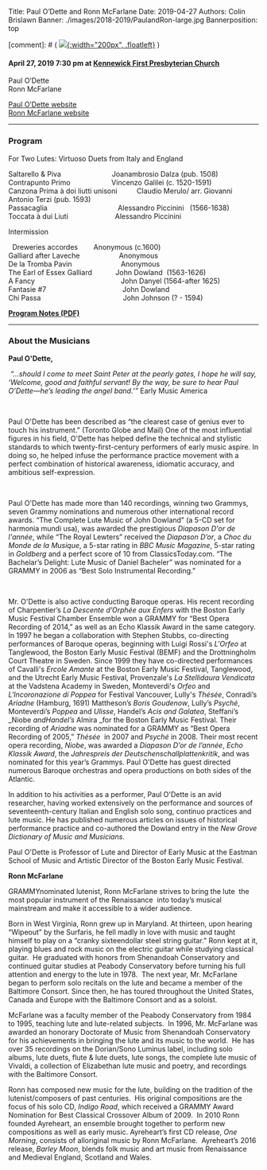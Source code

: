 Title: Paul O’Dette and Ronn McFarlane
Date: 2019-04-27
Authors: Colin Brislawn
Banner: ./images/2018-2019/PaulandRon-large.jpg
Bannerposition: top

[comment]: # ( [![ ]({filename}/images/2017-2018/aeolus-quartet-400.jpg){:width="200px", .floatleft}]({filename}./AeolusQuartet.md) )


#### April 27, 2019 7:30 pm at [Kennewick First Presbyterian Church](https://goo.gl/maps/quHQSkdBnScDHqh26)

Paul O’Dette <br>
Ronn McFarlane

[Paul O’Dette website](https://www.esm.rochester.edu/faculty/odette_paul/) <br>
[Ronn McFarlane website](https://www.ronnmcfarlane.com/)


---

### Program

For Two Lutes: Virtuoso Duets from Italy and England

Saltarello &amp; Piva                          Joanambrosio Dalza (pub. 1508) <br>
Contrapunto Primo                     Vincenzo Galilei (c. 1520-1591) <br>
Canzona Prima à doi liutti unisoni          Claudio Merulo/ arr. Giovanni Antonio Terzi (pub. 1593) <br>
Passacaglia                                    Alessandro Piccinini   (1566-1638) <br>
Toccata à dui Liuti                        Alessandro Piccinini

Intermission

 
Dreweries accordes        Anonymous (c.1600)   <br>
Galliard after Laveche                    Anonymous <br>
De la Tromba Pavin                         Anonymous <br>
The Earl of Essex Galliard            John Dowland  (1563-1626) <br>
A Fancy                                            John Danyel (1564-after 1625) <br>
Fantasie #7                                       John Dowland  <br>
Chi Passa                                          John Johnson (? - 1594) <br>


**[Program Notes (PDF)](https://cameratamusica.com/images/2018-2019/lute-essay.pdf)**


---

### About the Musicians

**Paul O'Dette,**

 _“…should
I come to meet Saint Peter at the pearly gates, I hope he will say, ‘Welcome,
good and faithful servant! By the way, be sure to hear Paul O’Dette—he’s
leading the angel band.’”_ Early Music America

 

Paul O'Dette has been described as “the clearest case of genius ever to touch his
instrument.” (Toronto Globe and Mail) One of the most influential figures in his field, O'Dette has
helped define the technical and stylistic standards to which
twenty-first-century performers of early music aspire. In doing so, he helped
infuse the performance practice movement with a perfect combination of
historical awareness, idiomatic accuracy, and ambitious self-expression.

 

Paul O'Dette has made more than 140 recordings, winning two Grammys, seven
Grammy nominations and numerous other international record awards. “The
Complete Lute Music of John Dowland” (a 5-CD set for harmonia mundi usa), was
awarded the prestigious _Diapason D'or de
l'année_, while “The Royal Lewters” received the _Diapason D’or_, a _Choc du
Monde de la Musique_, a 5-star rating in _BBC
Music Magazine_, 5-star rating in _Goldberg_
and a perfect score of 10 from ClassicsToday.com. “The Bachelar’s Delight: Lute
Music of Daniel Bacheler” was nominated for a GRAMMY in 2006 as “Best Solo
Instrumental Recording.”

 

Mr. O'Dette is also active conducting Baroque operas. His recent recording
of Charpentier’s _La Descente d’Orphée aux
Enfers_ with the Boston Early Music Festival Chamber Ensemble won a GRAMMY
for “Best Opera Recording of 2014,” as well as an Echo Klassik Award in the
same category. In 1997 he began a collaboration with Stephen Stubbs,
co-directing performances of Baroque operas, beginning with Luigi Rossi's _L'Orfeo_ at Tanglewood, the Boston Early
Music Festival (BEMF) and the Drottningholm Court Theatre in Sweden. Since 1999
they have co-directed performances of Cavalli's _Ercole Amante_ at the Boston Early Music Festival, Tanglewood, and
the Utrecht Early Music Festival, Provenzale's _La Stellidaura Vendicata_ at the Vadstena Academy in Sweden,
Monteverdi's _Orfeo_ and _L'Incoronazione di Poppea_ for Festival
Vancouver, Lully's _Thésée_, Conradi’s _Ariadne_ (Hamburg, 1691) Mattheson’s _Boris Goudenow_, Lully’s _Psyché_, Monteverdi’s _Poppea_ and _Ulisse_, Handel’s _Acis and
Galatea_, Steffani’s _Niobe _andHandel’s_ Almira _for the Boston Early Music Festival. Their recording of _Ariadne_ was nominated for a GRAMMY as
“Best Opera Recording of 2005,” _Thésée_  in 2007 and _Psyché_ in 2008. Their most recent opera recording, _Niobe_, was awarded a _Diapason D’or de l’année_, _Echo Klassik
Award_, the _Jahrespreis der
Deutschenschallplattenkritik_, and was nominated for this year’s Grammys.
Paul O'Dette has guest directed numerous Baroque orchestras and opera
productions on both sides of the Atlantic.

In addition to his activities as a performer, Paul O'Dette is an avid
researcher, having worked extensively on the performance and sources of
seventeenth-century Italian and English solo song, continuo practices and lute
music. He has published numerous articles on issues of historical performance
practice and co-authored the Dowland entry in the _New Grove Dictionary of Music and Musicians_.

Paul O'Dette is Professor of Lute and Director of Early Music at the
Eastman School of Music and Artistic Director of the Boston Early Music
Festival.

**Ronn McFarlane**

GRAMMY­nominated
lutenist, Ronn McFarlane strives to bring the lute ­ the most popular
instrument of the Renaissance ­ into today’s musical mainstream and make it
accessible to a wider audience.

Born in West Virginia,
Ronn grew up in Maryland. At thirteen, upon hearing “Wipeout” by the Surfaris,
he fell madly in love with music and taught himself to play on a “cranky
sixteen­dollar steel string guitar.” Ronn kept at it, playing blues and rock
music on the electric guitar while studying classical guitar.  He graduated with honors from Shenandoah
Conservatory and continued guitar studies at Peabody Conservatory before
turning his full attention and energy to the lute in 1978.  The next year, Mr. McFarlane began to perform
solo recitals on the lute and became a member of the Baltimore Consort. Since
then, he has toured throughout the United States, Canada and Europe with the
Baltimore Consort and as a soloist.

McFarlane was a faculty
member of the Peabody Conservatory from 1984 to 1995, teaching lute and
lute-related subjects.  In 1996, Mr.
McFarlane was awarded an honorary Doctorate of Music from Shenandoah
Conservatory for his achievements in bringing the lute and its music to the
world.  He has over 35 recordings on the
Dorian/Sono Luminus label, including solo albums, lute duets, flute & lute
duets, lute songs, the complete lute music of Vivaldi, a collection of
Elizabethan lute music and poetry, and recordings with the Baltimore Consort.

Ronn has composed new
music for the lute, building on the tradition of the lutenist/composers of past
centuries.  His original compositions are
the focus of his solo CD, _Indigo Road_,
which received a GRAMMY Award Nomination for Best Classical Crossover Album of
2009.  In 2010 Ronn founded Ayreheart, an
ensemble brought together to perform new compositions as well as early music.
Ayreheart’s first CD release, _One Morning_,
consists of all­original music by Ronn McFarlane.  Ayreheart’s 2016 release, _Barley Moon_, blends folk music and art
music from Renaissance and Medieval England, Scotland and Wales.
